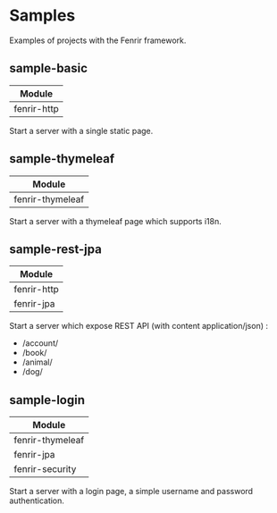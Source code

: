 # Samples

Examples of projects with the Fenrir framework.

## sample-basic

| Module      |
|-------------|
| fenrir-http |

Start a server with a single static page.

## sample-thymeleaf

| Module           |
|------------------|
| fenrir-thymeleaf |

Start a server with a thymeleaf page which supports i18n.

## sample-rest-jpa

| Module      |
|-------------|
| fenrir-http |
| fenrir-jpa  |

Start a server which expose REST API (with content application/json) :

- /account/
- /book/
- /animal/
- /dog/

## sample-login

| Module           |
|------------------|
| fenrir-thymeleaf |
| fenrir-jpa       |
| fenrir-security  |

Start a server with a login page, a simple username and password authentication.
